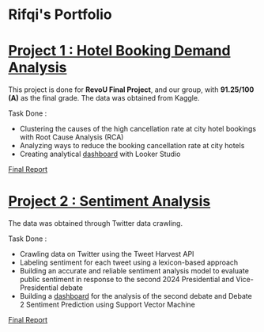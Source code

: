 # Rifqi's Portfolio

# [Project 1 : Hotel Booking Demand Analysis](https://github.com/rifqinurpermadi/Hotel-Booking-Demand-Analysis)
This project is done for **RevoU Final Project**, and our group, with **91.25/100 (A)** as the final grade. The data was obtained from Kaggle.  

Task Done : 
- Clustering the causes of the high cancellation rate at city hotel bookings with Root Cause Analysis (RCA)
- Analyzing ways to reduce the booking cancellation rate at city hotels
- Creating analytical [dashboard](https://lookerstudio.google.com/u/0/reporting/4e7aa8d1-d1dd-43bf-bf2a-5f2ab064096d/page/p_1fhi72gmad) with Looker Studio

[Final Report](https://drive.google.com/file/d/1Gp8292XKFEBbfoPvq4D43DpbtBf7fEKU/view)

# [Project 2 : Sentiment Analysis](https://github.com/rifqinurpermadi/Sentiment-Analysis)
The data was obtained through Twitter data crawling.

Task Done : 
- Crawling data on Twitter using the Tweet Harvest API
- Labeling sentiment for each tweet using a lexicon-based approach
- Building an accurate and reliable sentiment analysis model to evaluate public sentiment in response to the second 2024 Presidential and Vice-Presidential debate
- Building a [dashboard](https://lookerstudio.google.com/u/0/reporting/d7ddc925-e23b-456b-91fe-9baa877af4a0/page/Ues9D) for the analysis of the second debate and Debate 2 Sentiment Prediction using Support Vector Machine

[Final Report](https://drive.google.com/file/d/1Mz2aFy9lxcVTfNYBce83OpJdmLZGyc3l/view)
